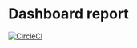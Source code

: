 # Dashboard report

[![CircleCI](https://circleci.com/gh/leandrino/dashboard-report/tree/master.svg?style=svg)](https://circleci.com/gh/leandrino/dashboard-report/tree/master)

